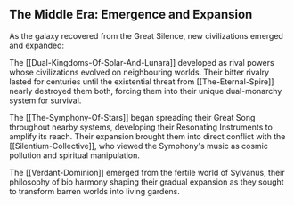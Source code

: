 ## The Middle Era: Emergence and Expansion

As the galaxy recovered from the Great Silence, new civilizations emerged and expanded:

The [[Dual-Kingdoms-Of-Solar-And-Lunara]] developed as rival powers whose civilizations evolved on neighbouring worlds. Their bitter rivalry lasted for centuries until the existential threat from [[The-Eternal-Spire]] nearly destroyed them both, forcing them into their unique dual-monarchy system for survival.

The [[The-Symphony-Of-Stars]] began spreading their Great Song throughout nearby systems, developing their Resonating Instruments to amplify its reach. Their expansion brought them into direct conflict with the [[Silentium-Collective]], who viewed the Symphony's music as cosmic pollution and spiritual manipulation.

The [[Verdant-Dominion]] emerged from the fertile world of Sylvanus, their philosophy of bio harmony shaping their gradual expansion as they sought to transform barren worlds into living gardens.